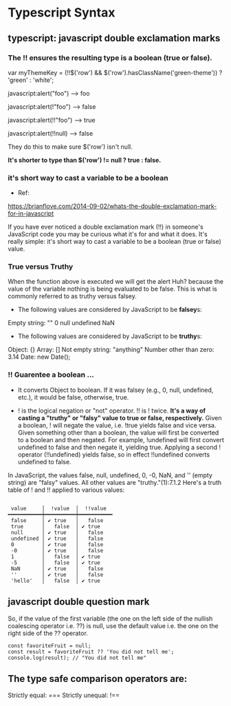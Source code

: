 

# Typescript Syntax

## typescript: javascript double exclamation marks

### The !! ensures the resulting type is a boolean (true or false).

var myThemeKey = (!!$('row') && $('row').hasClassName('green-theme')) ? 'green' : 'white';

javascript:alert("foo") --> foo

javascript:alert(!"foo") --> false

javascript:alert(!!"foo") --> true

javascript:alert(!!null) --> false

They do this to make sure $('row') isn't null.

**It's shorter to type than $('row') != null ? true : false.**

### it's short way to cast a variable to be a boolean

- Ref:

https://brianflove.com/2014-09-02/whats-the-double-exclamation-mark-for-in-javascript

If you have ever noticed a double exclamation mark (!!) in someone's JavaScript code you may be curious what it's for and what it does. It's really simple: it's short way to cast a variable to be a boolean (true or false) value.

### True versus Truthy

When the function above is executed we will get the alert Huh? because the value of the variable nothing is being evaluated to be false. This is what is commonly referred to as truthy versus falsey.

- The following values are considered by JavaScript to be **falsey**s:

Empty string: ""
0
null
undefined
NaN

- The following values are considered by JavaScript to be **truthy**s:

Object: {}
Array: []
Not empty string: "anything"
Number other than zero: 3.14
Date: new Date();


### !! Guarentee a boolean ... 

- It converts Object to boolean. If it was falsey (e.g., 0, null, undefined, etc.), it would be false, otherwise, true.


- ! is the logical negation or "not" operator. !! is ! twice. **It's a way of casting a "truthy" or "falsy" value to true or false, respectively.** Given a boolean, ! will negate the value, i.e. !true yields false and vice versa. Given something other than a boolean, the value will first be converted to a boolean and then negated. For example, !undefined will first convert undefined to false and then negate it, yielding true. Applying a second ! operator (!!undefined) yields false, so in effect !!undefined converts undefined to false.

In JavaScript, the values false, null, undefined, 0, -0, NaN, and '' (empty string) are "falsy" values. All other values are "truthy."(1):7.1.2 Here's a truth table of ! and !! applied to various values:

```

 value     │  !value  │  !!value
━━━━━━━━━━━┿━━━━━━━━━━┿━━━━━━━━━━━
 false     │ ✔ true   │   false
 true      │   false  │ ✔ true
 null      │ ✔ true   │   false
 undefined │ ✔ true   │   false
 0         │ ✔ true   │   false
 -0        │ ✔ true   │   false
 1         │   false  │ ✔ true
 -5        │   false  │ ✔ true
 NaN       │ ✔ true   │   false
 ''        │ ✔ true   │   false
 'hello'   │   false  │ ✔ true

```


## javascript double question mark

So, if the value of the first variable (the one on the left side of the nullish coalescing operator i.e. ??) is null, use the default value i.e. the one on the right side of the ?? operator.

```
const favoriteFruit = null;
const result = favoriteFruit ?? 'You did not tell me';
console.log(result); // "You did not tell me"

```

## The type safe comparison operators are:

Strictly equal: ===
Strictly unequal: !==







